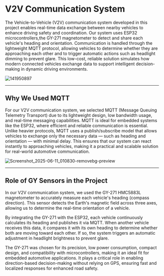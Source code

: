 # V2V Communication System

The Vehicle-to-Vehicle (V2V) communication system developed in this project enables real-time data exchange between nearby vehicles to enhance driving safety and coordination. Our system uses ESP32 microcontrollers,the GY-271 magnetometer to detect and share each vehicle's heading and orientation. Communication is handled through the lightweight MQTT protocol, allowing vehicles to determine whether they are approaching each other and to trigger automatic actions such as headlight dimming to prevent glare. This low-cost, reliable solution simulates how modern connected vehicles exchange data to support intelligent decision-making in dynamic driving environments.

![141950897](https://github.com/user-attachments/assets/c1946a7d-35af-424b-bb84-fd1150b4598c)

---

## Why We Used MQTT

For our V2V communication system, we selected MQTT (Message Queuing Telemetry Transport) due to its lightweight design, low bandwidth usage, and real-time messaging capabilities. MQTT is ideal for embedded systems like the ESP32, where efficient and reliable communication is essential. Unlike heavier protocols, MQTT uses a publish/subscribe model that allows vehicles to exchange only the necessary data — such as heading and orientation — with minimal delay. This ensures that our system can react instantly to approaching vehicles, making it a practical and scalable solution for real-world automotive communication.

![Screenshot_2025-06-11_010830-removebg-preview](https://github.com/user-attachments/assets/d3349f5c-0b2c-4ec9-82ad-9d4f74b77f0e)

---

## Role of GY Sensors in the Project

In our V2V communication system, we used the GY-271 HMC5883L magnetometer to accurately measure each vehicle's heading (compass direction). This sensor detects the Earth's magnetic field across three axes, allowing us to determine the real-time orientation of a vehicle.

By integrating the GY-271 with the ESP32, each vehicle continuously calculates its heading and publishes it via MQTT. When another vehicle receives this data, it compares it with its own heading to determine whether both are moving toward each other. If so, the system triggers an automatic adjustment in headlight brightness to prevent glare.

The GY-271 was chosen for its precision, low power consumption, compact design, and compatibility with microcontrollers, making it an ideal fit for embedded automotive applications. It plays a critical role in enabling direction-based decision-making without relying on GPS, ensuring fast and localized responses for enhanced road safety.


